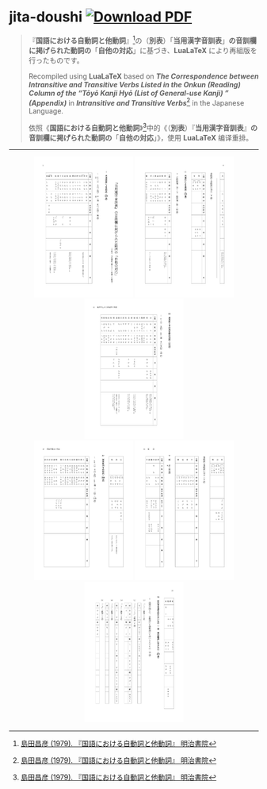 # jita-doushi [![Download PDF](https://img.shields.io/badge/Download-PDF-E5322D?style=flat-square)](https://github.com/Poyinte/jita-doushi/releases/download/v1.0.0/jita-doushi.pdf)


> 『**国語における自動詞と他動詞**』[^1]の（**別表**）「**当用漢字音訓表**」**の音訓欄に掲げられた動詞の**「**自他の対応**」に基づき、**LuaLaTeX** により再組版を行ったものです。
> 
> Recompiled using **LuaLaTeX** based on ***The Correspondence between Intransitive and Transitive Verbs Listed in the Onkun (Reading) Column of the “Tōyō Kanji Hyō (List of General-use Kanji) ” (Appendix)*** in ***Intransitive and Transitive Verbs***[^1] in the Japanese Language.
> 
> 依照《**国語における自動詞と他動詞**》[^1]中的《（**別表**）『**当用漢字音訓表**』**の音訓欄に掲げられた動詞の**「**自他の対応**」》，使用 **LuaLaTeX** 编译重排。

[^1]: [島田昌彦 (1979). 『国語における自動詞と他動詞』 明治書院](https://www.google.com.tw/books/edition/_/ESGSAAAAIAAJ?kptab=overview)

---

<p align="center">
  <img src="https://github.com/Poyinte/jita-doushi/raw/main/images/pic_1.png" width="200" />
  <img src="https://github.com/Poyinte/jita-doushi/raw/main/images/pic_2.png" width="200" />
  <img src="https://github.com/Poyinte/jita-doushi/raw/main/images/pic_3.png" width="200" />
  <br>
  <img src="https://github.com/Poyinte/jita-doushi/raw/main/images/pic_4.png" width="200" />
  <img src="https://github.com/Poyinte/jita-doushi/raw/main/images/pic_5.png" width="200" />
  <img src="https://github.com/Poyinte/jita-doushi/raw/main/images/pic_6.png" width="200" />
</p>

